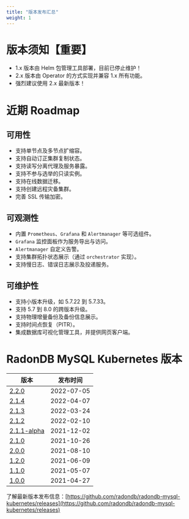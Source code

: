 ```yaml
---
title: "版本发布汇总"
weight: 1
---
```


# 版本须知【重要】

- 1.x 版本由 Helm 包管理工具部署，目前已停止维护！
- 2.x 版本由 Operator 的方式实现并兼容 1.x 所有功能。
- 强烈建议使用 2.x 最新版本！

# 近期 Roadmap

## 可用性
- 支持单节点及多节点扩缩容。
- 支持自动订正集群复制状态。
- 支持读写分离代理及服务暴露。
- 支持不参与选举的只读实例。
- 支持在线数据迁移。
- 支持创建远程灾备集群。
- 完善 SSL 传输加密。

## 可观测性
- 内置 `Prometheus`、`Grafana` 和 `Alertmanager` 等可选组件。
- `Grafana` 监控面板作为服务导出与访问。
- `Alertmanager` 自定义告警。
- 支持集群拓扑状态展示（通过 `orchestrator` 实现）。
- 支持慢日志、错误日志展示及投递服务。

## 可维护性
- 支持小版本升级，如 5.7.22 到 5.7.33。
- 支持 5.7 到 8.0 的跨版本升级。
- 支持物理增量备份及备份信息展示。
- 支持时间点恢复（PITR）。
- 集成数据库可视化管理工具，并提供网页客户端。

# RadonDB MySQL Kubernetes 版本

| 版本 | 发布时间 |
| --- | ---- |
| [2.2.0](../2.2.0)	| 2022-07-05 |
| [2.1.4](../2.1.4)	| 2022-04-07 |
| [2.1.3](../2.1.3)	| 2022-03-24 |
| [2.1.2](../2.1.2) |	2022-02-10 |
| [2.1.1-alpha](../2.1.1) | 	2021-12-02 |
| [2.1.0](../2.1.0) |	2021-10-26 |
| [2.0.0](../2.0.0) |	2021-08-10 |
| [1.2.0](../1.0/#120-release-notes) |	2021-06-09 |
| [1.1.0](../1.0/#110-release-notes) |	2021-05-07 |
| [1.0.0](../1.0/#100-release-notes) |	2021-04-27 |

了解最新版本发布信息：[https://github.com/radondb/radondb-mysql-kubernetes/releases](https://github.com/radondb/radondb-mysql-kubernetes/releases) 
